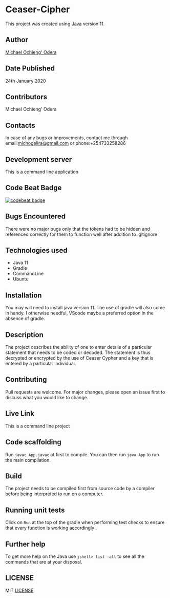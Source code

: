 # Ceaser-Cipher

This project was created using [Java](https://jdk.java.net/java-se-ri/11) version 11.

## Author
[Michael Ochieng' Odera](https://www.github.com/MichaelOdera)

## Date Published
24th January 2020


## Contributors
Michael Ochieng' Odera


## Contacts
In case of any bugs or improvements, contact me through email:michogelira@gmail.com or phone:+254733258286

## Development server
This is a command line application

## Code Beat Badge
<a href="https://codebeat.co/projects/github-com-michaelodera-ceasercipher-getter-feature"><img alt="codebeat badge" src="https://codebeat.co/badges/2144d21f-687a-4e83-9b96-cf20bb04b7bf" /></a>



## Bugs Encountered
There were no major bugs only that the tokens had to be hidden and referenced correctly for them to function well after addition to .gitignore

## Technologies used
* Java 11
* Gradle
* CommandLine
* Ubuntu


## Installation
You may will need to install java version 11. The use of gradle will also come in handy. I otherwise needful, VScode maybe a preferred option in the absence of gradle.

## Description
The project describes the ability of one to enter details of a particular statement that needs to be coded or decoded. The statement is thus decrypted or encrypted by the use of Ceaser Cypher and a key that is entered by a particular individual.

## Contributing
Pull requests are welcome. For major changes, please open an issue first to discuss what you would like to change.



## Live Link
This is a command line project


## Code scaffolding

Run `javac App.javac` at first to compile. You can then run `java App` to run the main compilation.

## Build

The project needs to be compiled first from source code by a compiler before being interpreted to run on a computer.

## Running unit tests

Click on `Run` at the top of the gradle when performing test checks to ensure that every function is working accordingly .


## Further help

To get more help on the Java use `jshell> list -all` to see all the commands that are at your disposal.

##  LICENSE
MIT [LICENSE](LICENSE)

